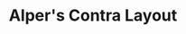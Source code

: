 ---
layout: layouts/keymapdb_entry.njk
OS: ['Windows', 'MacOS']
keymap_author: alper
firmware: QMK
hasHomeRowMods: False
hasLetterOnThumb: False
hasVerticalCombos: False
keymap_image: https://i.imgur.com/BvBYgpz.png
imageDate: idk
keyCount: 47
keyboard: Contra
baseLayouts: ["QWERTY"]
languages: ['English']
layerCount: 6
title: "Alper's Contra Layout"
isSplit: False
stagger: ortholinear
summary: 
keymap_url: https://github.com/alper/qmk_firmware/tree/master/keyboards/contra/keymaps/alper
writeup: https://github.com/alper/qmk_firmware/tree/master/keyboards/contra/keymaps/alper/readme.md
---